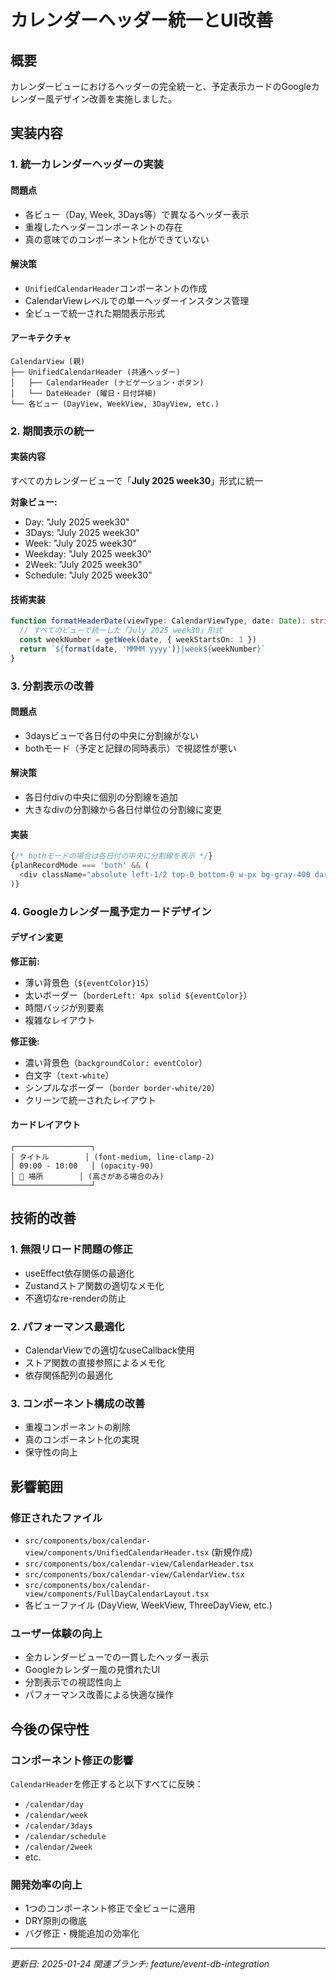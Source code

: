 # カレンダーヘッダー統一とUI改善

## 概要

カレンダービューにおけるヘッダーの完全統一と、予定表示カードのGoogleカレンダー風デザイン改善を実施しました。

## 実装内容

### 1. 統一カレンダーヘッダーの実装

#### 問題点
- 各ビュー（Day, Week, 3Days等）で異なるヘッダー表示
- 重複したヘッダーコンポーネントの存在
- 真の意味でのコンポーネント化ができていない

#### 解決策
- `UnifiedCalendarHeader`コンポーネントの作成
- CalendarViewレベルでの単一ヘッダーインスタンス管理
- 全ビューで統一された期間表示形式

#### アーキテクチャ
```
CalendarView (親)
├── UnifiedCalendarHeader (共通ヘッダー)
│   ├── CalendarHeader (ナビゲーション・ボタン)
│   └── DateHeader (曜日・日付詳細)
└── 各ビュー (DayView, WeekView, 3DayView, etc.)
```

### 2. 期間表示の統一

#### 実装内容
すべてのカレンダービューで「**July 2025 week30**」形式に統一

**対象ビュー:**
- Day: "July 2025 week30"
- 3Days: "July 2025 week30" 
- Week: "July 2025 week30"
- Weekday: "July 2025 week30"
- 2Week: "July 2025 week30"
- Schedule: "July 2025 week30"

#### 技術実装
```typescript
function formatHeaderDate(viewType: CalendarViewType, date: Date): string {
  // すべてのビューで統一した「July 2025 week30」形式
  const weekNumber = getWeek(date, { weekStartsOn: 1 })
  return `${format(date, 'MMMM yyyy')}|week${weekNumber}`
}
```

### 3. 分割表示の改善

#### 問題点
- 3daysビューで各日付の中央に分割線がない
- bothモード（予定と記録の同時表示）で視認性が悪い

#### 解決策
- 各日付divの中央に個別の分割線を追加
- 大きなdivの分割線から各日付単位の分割線に変更

#### 実装
```typescript
{/* bothモードの場合は各日付の中央に分割線を表示 */}
{planRecordMode === 'both' && (
  <div className="absolute left-1/2 top-0 bottom-0 w-px bg-gray-400 dark:bg-gray-600 -translate-x-0.5 z-20"></div>
)}
```

### 4. Googleカレンダー風予定カードデザイン

#### デザイン変更
**修正前:**
- 薄い背景色（`${eventColor}15`）
- 太いボーダー（`borderLeft: 4px solid ${eventColor}`）
- 時間バッジが別要素
- 複雑なレイアウト

**修正後:**
- 濃い背景色（`backgroundColor: eventColor`）
- 白文字（`text-white`）
- シンプルなボーダー（`border border-white/20`）
- クリーンで統一されたレイアウト

#### カードレイアウト
```
┌─────────────────┐
│ タイトル        │ (font-medium, line-clamp-2)
│ 09:00 - 10:00   │ (opacity-90)
│ 📍 場所        │ (高さがある場合のみ)
└─────────────────┘
```

## 技術的改善

### 1. 無限リロード問題の修正
- useEffect依存関係の最適化
- Zustandストア関数の適切なメモ化
- 不適切なre-renderの防止

### 2. パフォーマンス最適化
- CalendarViewでの適切なuseCallback使用
- ストア関数の直接参照によるメモ化
- 依存関係配列の最適化

### 3. コンポーネント構成の改善
- 重複コンポーネントの削除
- 真のコンポーネント化の実現
- 保守性の向上

## 影響範囲

### 修正されたファイル
- `src/components/box/calendar-view/components/UnifiedCalendarHeader.tsx` (新規作成)
- `src/components/box/calendar-view/CalendarHeader.tsx`
- `src/components/box/calendar-view/CalendarView.tsx`
- `src/components/box/calendar-view/components/FullDayCalendarLayout.tsx`
- 各ビューファイル (DayView, WeekView, ThreeDayView, etc.)

### ユーザー体験の向上
- 全カレンダービューでの一貫したヘッダー表示
- Googleカレンダー風の見慣れたUI
- 分割表示での視認性向上
- パフォーマンス改善による快適な操作

## 今後の保守性

### コンポーネント修正の影響
`CalendarHeader`を修正すると以下すべてに反映：
- `/calendar/day`
- `/calendar/week` 
- `/calendar/3days`
- `/calendar/schedule`
- `/calendar/2week`
- etc.

### 開発効率の向上
- 1つのコンポーネント修正で全ビューに適用
- DRY原則の徹底
- バグ修正・機能追加の効率化

---

*更新日: 2025-01-24*
*関連ブランチ: feature/event-db-integration*